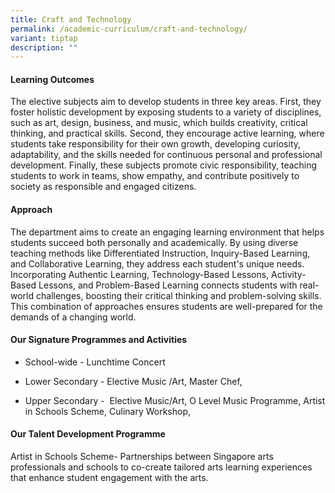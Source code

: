 ```yaml
---
title: Craft and Technology
permalink: /academic-curriculum/craft-and-technology/
variant: tiptap
description: ""
---
```

<h4><strong>Learning Outcomes</strong></h4>
<p>The elective subjects aim to develop students in three key areas. First,
they foster holistic development by exposing students to a variety of disciplines,
such as art, design, business, and music, which builds creativity, critical
thinking, and practical skills. Second, they encourage active learning,
where students take responsibility for their own growth, developing curiosity,
adaptability, and the skills needed for continuous personal and professional
development. Finally, these subjects promote civic responsibility, teaching
students to work in teams, show empathy, and contribute positively to society
as responsible and engaged citizens.</p>
<h4><strong>Approach</strong></h4>
<p>The department aims to create an engaging learning environment that helps
students succeed both personally and academically. By using diverse teaching
methods like Differentiated Instruction, Inquiry-Based Learning, and Collaborative
Learning, they address each student's unique needs. Incorporating Authentic
Learning, Technology-Based Lessons, Activity-Based Lessons, and Problem-Based
Learning connects students with real-world challenges, boosting their critical
thinking and problem-solving skills. This combination of approaches ensures
students are well-prepared for the demands of a changing world.</p>
<h4><strong>Our Signature Programmes and Activities</strong></h4>
<ul data-tight="true" class="tight">
<li>
<p>School-wide - Lunchtime Concert&nbsp;&nbsp;</p>
</li>
<li>
<p>Lower Secondary - Elective Music /Art, Master Chef,&nbsp;</p>
</li>
<li>
<p>Upper Secondary -&nbsp; Elective Music/Art, O Level Music Programme, Artist
in Schools Scheme, Culinary Workshop,</p>
</li>
</ul>
<h4><strong>Our Talent Development Programme</strong></h4>
<p>Artist in Schools Scheme- Partnerships between Singapore arts professionals
and schools to co-create tailored arts learning experiences that enhance
student engagement with the arts.</p>